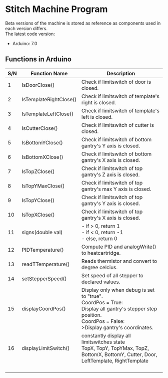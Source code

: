 # Stitch Machine Program
Beta versions of the machine is stored as reference as components used in each version differs.  
The latest code version:
- Arduino: 7.0
## Functions in Arduino
| S/N | Function Name |Description|
| --- | --- |---|
| 1 | IsDoorClose() | Check if limitswitch of door is closed. |
| 2 | IsTemplateRightClose() | Check if limitswitch of template's right is closed. |
| 3 | IsTemplateLeftClose() | Check if limitswitch of template's left is closed. |
| 4 | IsCutterClose() | Check if limitswitch of cutter is closed. |
| 5 | IsBottomYClose() | Check if limitswitch of bottom gantry's Y axis is closed. |
| 6 | IsBottomXClose() | Check if limitswitch of bottom gantry's X axis is closed.  |
| 7 | IsTopZClose() | Check if limitswitch of top gantry's Z axis is closed. |
| 8 | IsTopYMaxClose() | Check if limitswitch of top gantry's max Y axis is closed. |
| 9 | IsTopYClose() | Check if limitswitch of top gantry's Y axis is closed. |
| 10 | IsTopXClose() | Check if limitswitch of top gantry's X axis is closed.  |
| 11 | signs(double val) | - if > 0, return 1<br />- if < 0, return -1<br />- else, return 0 |
| 12 | PIDTemperature() | Compute PID and analogWrite() to heatcartridge. |
| 13 | readTTemperature() | Reads thermistor and convert to degree celcius. |
| 14 | setStepperSpeed() | Set speed of all stepper to declared values. |
| 15 | displayCoordPos() | Display only when debug is set to "true".<br />CoordPos = True: <br />Display all gantry's stepper step position.<br />CoordPos = False:<br /> >Display gantry's coordinates.|
| 16 | displayLimitSwitch() | constantly display all limitswitches state<br />TopX, TopY, TopYMax, TopZ, BottomX, BottomY, Cutter, Door, LeftTemplate, RightTemplate|
|  |  |  |
|  |  |  |
|  |  |  |
|  |  |  |
